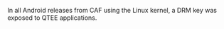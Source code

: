In all Android releases from CAF using the Linux kernel, a DRM key was exposed to QTEE applications.